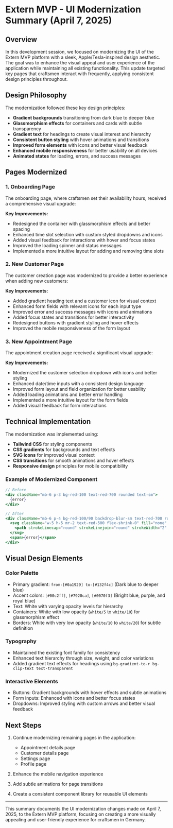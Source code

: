 # Extern MVP - UI Modernization Summary (April 7, 2025)

## Overview
In this development session, we focused on modernizing the UI of the Extern MVP platform with a sleek, Apple/Tesla-inspired design aesthetic. The goal was to enhance the visual appeal and user experience of the application while maintaining all existing functionality. This update targeted key pages that craftsmen interact with frequently, applying consistent design principles throughout.

## Design Philosophy

The modernization followed these key design principles:
- **Gradient backgrounds** transitioning from dark blue to deeper blue
- **Glassmorphism effects** for containers and cards with subtle transparency
- **Gradient text** for headings to create visual interest and hierarchy
- **Consistent button styling** with hover animations and transitions
- **Improved form elements** with icons and better visual feedback
- **Enhanced mobile responsiveness** for better usability on all devices
- **Animated states** for loading, errors, and success messages

## Pages Modernized

### 1. Onboarding Page
The onboarding page, where craftsmen set their availability hours, received a comprehensive visual upgrade:

**Key Improvements:**
- Redesigned the container with glassmorphism effects and better spacing
- Enhanced time slot selection with custom styled dropdowns and icons
- Added visual feedback for interactions with hover and focus states
- Improved the loading spinner and status messages
- Implemented a more intuitive layout for adding and removing time slots

### 2. New Customer Page
The customer creation page was modernized to provide a better experience when adding new customers:

**Key Improvements:**
- Added gradient heading text and a customer icon for visual context
- Enhanced form fields with relevant icons for each input type
- Improved error and success messages with icons and animations
- Added focus states and transitions for better interactivity
- Redesigned buttons with gradient styling and hover effects
- Improved the mobile responsiveness of the form layout

### 3. New Appointment Page
The appointment creation page received a significant visual upgrade:

**Key Improvements:**
- Modernized the customer selection dropdown with icons and better styling
- Enhanced date/time inputs with a consistent design language
- Improved form layout and field organization for better usability
- Added loading animations and better error handling
- Implemented a more intuitive layout for the form fields
- Added visual feedback for form interactions

## Technical Implementation

The modernization was implemented using:
- **Tailwind CSS** for styling components
- **CSS gradients** for backgrounds and text effects
- **SVG icons** for improved visual context
- **CSS transitions** for smooth animations and hover effects
- **Responsive design** principles for mobile compatibility

### Example of Modernized Component

```jsx
// Before
<div className="mb-6 p-3 bg-red-100 text-red-700 rounded text-sm">
  {error}
</div>

// After
<div className="mb-6 p-4 bg-red-100/90 backdrop-blur-sm text-red-700 rounded-xl border border-red-200/50 shadow-lg animate-slide-up flex items-center">
  <svg className="w-5 h-5 mr-2 text-red-500 flex-shrink-0" fill="none" stroke="currentColor" viewBox="0 0 24 24" xmlns="http://www.w3.org/2000/svg">
    <path strokeLinecap="round" strokeLinejoin="round" strokeWidth="2" d="M12 8v4m0 4h.01M21 12a9 9 0 11-18 0 9 9 0 0118 0z"></path>
  </svg>
  <span>{error}</span>
</div>
```

## Visual Design Elements

### Color Palette
- Primary gradient: `from-[#0a1929] to-[#132f4c]` (Dark blue to deeper blue)
- Accent colors: `[#00c2ff]`, `[#7928ca]`, `[#0070f3]` (Bright blue, purple, and royal blue)
- Text: White with varying opacity levels for hierarchy
- Containers: White with low opacity (`white/5` to `white/10`) for glassmorphism effect
- Borders: White with very low opacity (`white/10` to `white/20`) for subtle definition

### Typography
- Maintained the existing font family for consistency
- Enhanced text hierarchy through size, weight, and color variations
- Added gradient text effects for headings using `bg-gradient-to-r bg-clip-text text-transparent`

### Interactive Elements
- Buttons: Gradient backgrounds with hover effects and subtle animations
- Form inputs: Enhanced with icons and better focus states
- Dropdowns: Improved styling with custom arrows and better visual feedback

## Next Steps

1. Continue modernizing remaining pages in the application:
   - Appointment details page
   - Customer details page
   - Settings page
   - Profile page

2. Enhance the mobile navigation experience

3. Add subtle animations for page transitions

4. Create a consistent component library for reusable UI elements

---

This summary documents the UI modernization changes made on April 7, 2025, to the Extern MVP platform, focusing on creating a more visually appealing and user-friendly experience for craftsmen in Germany.
